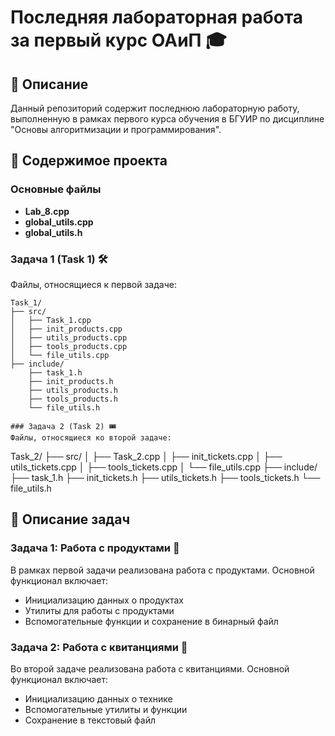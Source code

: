 # Последняя лабораторная работа за первый курс ОАиП 🎓

## 📜 Описание
Данный репозиторий содержит последнюю лабораторную работу, выполненную в рамках первого курса обучения в БГУИР по дисциплине "Основы алгоритмизации и программирования".

## 📂 Содержимое проекта

### Основные файлы
- **Lab_8.cpp**
- **global_utils.cpp**
- **global_utils.h**

### Задача 1 (Task 1) 🛠️
Файлы, относящиеся к первой задаче:
```
Task_1/
├── src/
│   ├── Task_1.cpp
│   ├── init_products.cpp
│   ├── utils_products.cpp
│   ├── tools_products.cpp
│   └── file_utils.cpp
├── include/
    ├── task_1.h
    ├── init_products.h
    ├── utils_products.h
    ├── tools_products.h
    └── file_utils.h

### Задача 2 (Task 2) 🎟️
Файлы, относящиеся ко второй задаче:
```
Task_2/
├── src/
│   ├── Task_2.cpp
│   ├── init_tickets.cpp
│   ├── utils_tickets.cpp
│   ├── tools_tickets.cpp
│   └── file_utils.cpp
├── include/
    ├── task_1.h
    ├── init_tickets.h
    ├── utils_tickets.h
    ├── tools_tickets.h
    └── file_utils.h

## 📝 Описание задач

### Задача 1: Работа с продуктами 🍎
В рамках первой задачи реализована работа с продуктами. Основной функционал включает:
- Инициализацию данных о продуктах
- Утилиты для работы с продуктами
- Вспомогательные функции и сохранение в бинарный файл

### Задача 2: Работа с квитанциями 🎫
Во второй задаче реализована работа с квитанциями. Основной функционал включает:
- Инициализацию данных о технике
- Вспомогательные утилиты и функции
- Сохранение в текстовый файл

